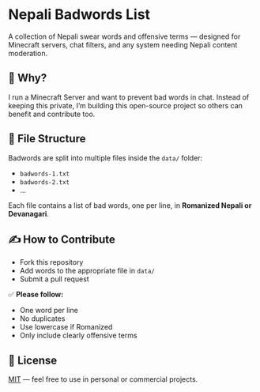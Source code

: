 # Nepali Badwords List

A collection of Nepali swear words and offensive terms — designed for Minecraft servers, chat filters, and any system needing Nepali content moderation.

## 📌 Why?

I run a Minecraft Server and want to prevent bad words in chat. Instead of keeping this private, I’m building this open-source project so others can benefit and contribute too.

## 📂 File Structure

Badwords are split into multiple files inside the `data/` folder:

- `badwords-1.txt`
- `badwords-2.txt`
- ...

Each file contains a list of bad words, one per line, in **Romanized Nepali or Devanagari**.

## ✍️ How to Contribute

- Fork this repository
- Add words to the appropriate file in `data/`
- Submit a pull request

✅ **Please follow:**
- One word per line
- No duplicates
- Use lowercase if Romanized
- Only include clearly offensive terms

## 📜 License

[MIT](LICENSE) — feel free to use in personal or commercial projects.
